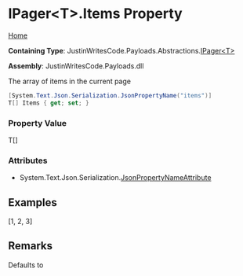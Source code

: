 # IPager\<T\>\.Items Property

[Home](../../../../README.md)

**Containing Type**: JustinWritesCode\.Payloads\.Abstractions\.[IPager\<T\>](../README.md)

**Assembly**: JustinWritesCode\.Payloads\.dll

  
The array of items in the current page

```csharp
[System.Text.Json.Serialization.JsonPropertyName("items")]
T[] Items { get; set; }
```

### Property Value

T\[\]

### Attributes

* System\.Text\.Json\.Serialization\.[JsonPropertyNameAttribute](https://docs.microsoft.com/en-us/dotnet/api/system.text.json.serialization.jsonpropertynameattribute)

## Examples

\[1, 2, 3\]

## Remarks

Defaults to 